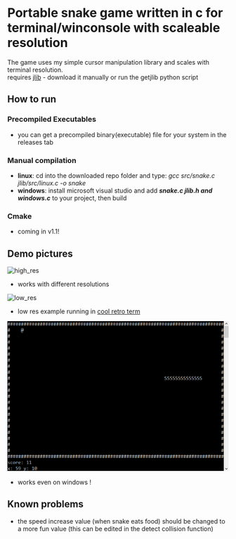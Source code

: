 Portable snake game written in c for terminal/winconsole with scaleable resolution
===

The game uses my simple cursor manipulation library and scales with terminal resolution.  
requires [jlib](https://github.com/jarekt/jlib) - download it manually or run the getjlib python script

## How to run
### Precompiled Executables
- you can get a precompiled binary(executable) file for your system in the releases tab
### Manual compilation
- **linux**: cd into the downloaded repo folder and type: *gcc src/snake.c jlib/src/linux.c -o snake*
- **windows**: install microsoft visual studio and add ***snake.c jlib.h and windows.c*** to your project, then build
### Cmake
- coming in v1.1!

## Demo pictures
![high_res](img/snake1.png)
* works with different resolutions

![low_res](img/snake2.png)
* low res example running in [cool retro term](https://github.com/Swordfish90/cool-retro-term)

![windows](img/windows.png)
* works even on windows !

## Known problems
- the speed increase value (when snake eats food) should be changed to a more fun value (this can be edited in the detect collision function)
